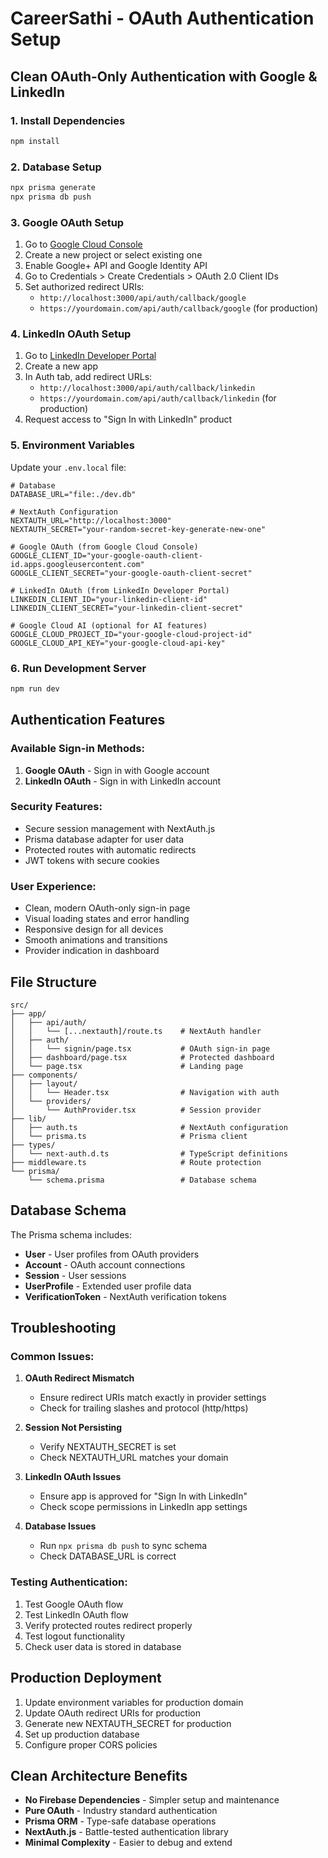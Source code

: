 # CareerSathi - OAuth Authentication Setup

## Clean OAuth-Only Authentication with Google & LinkedIn

### 1. Install Dependencies

```bash
npm install
```

### 2. Database Setup

```bash
npx prisma generate
npx prisma db push
```

### 3. Google OAuth Setup

1. Go to [Google Cloud Console](https://console.cloud.google.com/)
2. Create a new project or select existing one
3. Enable Google+ API and Google Identity API
4. Go to Credentials > Create Credentials > OAuth 2.0 Client IDs
5. Set authorized redirect URIs:
   - `http://localhost:3000/api/auth/callback/google`
   - `https://yourdomain.com/api/auth/callback/google` (for production)

### 4. LinkedIn OAuth Setup

1. Go to [LinkedIn Developer Portal](https://www.linkedin.com/developers/)
2. Create a new app
3. In Auth tab, add redirect URLs:
   - `http://localhost:3000/api/auth/callback/linkedin`
   - `https://yourdomain.com/api/auth/callback/linkedin` (for production)
4. Request access to "Sign In with LinkedIn" product

### 5. Environment Variables

Update your `.env.local` file:

```env
# Database
DATABASE_URL="file:./dev.db"

# NextAuth Configuration
NEXTAUTH_URL="http://localhost:3000"
NEXTAUTH_SECRET="your-random-secret-key-generate-new-one"

# Google OAuth (from Google Cloud Console)
GOOGLE_CLIENT_ID="your-google-oauth-client-id.apps.googleusercontent.com"
GOOGLE_CLIENT_SECRET="your-google-oauth-client-secret"

# LinkedIn OAuth (from LinkedIn Developer Portal)
LINKEDIN_CLIENT_ID="your-linkedin-client-id"
LINKEDIN_CLIENT_SECRET="your-linkedin-client-secret"

# Google Cloud AI (optional for AI features)
GOOGLE_CLOUD_PROJECT_ID="your-google-cloud-project-id"
GOOGLE_CLOUD_API_KEY="your-google-cloud-api-key"
```

### 6. Run Development Server

```bash
npm run dev
```

## Authentication Features

### Available Sign-in Methods:
1. **Google OAuth** - Sign in with Google account
2. **LinkedIn OAuth** - Sign in with LinkedIn account

### Security Features:
- Secure session management with NextAuth.js
- Prisma database adapter for user data
- Protected routes with automatic redirects
- JWT tokens with secure cookies

### User Experience:
- Clean, modern OAuth-only sign-in page
- Visual loading states and error handling
- Responsive design for all devices
- Smooth animations and transitions
- Provider indication in dashboard

## File Structure

```
src/
├── app/
│   ├── api/auth/
│   │   └── [...nextauth]/route.ts    # NextAuth handler
│   ├── auth/
│   │   └── signin/page.tsx           # OAuth sign-in page
│   ├── dashboard/page.tsx            # Protected dashboard
│   └── page.tsx                      # Landing page
├── components/
│   ├── layout/
│   │   └── Header.tsx                # Navigation with auth
│   └── providers/
│       └── AuthProvider.tsx          # Session provider
├── lib/
│   ├── auth.ts                       # NextAuth configuration
│   └── prisma.ts                     # Prisma client
├── types/
│   └── next-auth.d.ts                # TypeScript definitions
├── middleware.ts                     # Route protection
└── prisma/
    └── schema.prisma                 # Database schema
```

## Database Schema

The Prisma schema includes:
- **User** - User profiles from OAuth providers
- **Account** - OAuth account connections
- **Session** - User sessions
- **UserProfile** - Extended user profile data
- **VerificationToken** - NextAuth verification tokens

## Troubleshooting

### Common Issues:

1. **OAuth Redirect Mismatch**
   - Ensure redirect URIs match exactly in provider settings
   - Check for trailing slashes and protocol (http/https)

2. **Session Not Persisting**
   - Verify NEXTAUTH_SECRET is set
   - Check NEXTAUTH_URL matches your domain

3. **LinkedIn OAuth Issues**
   - Ensure app is approved for "Sign In with LinkedIn"
   - Check scope permissions in LinkedIn app settings

4. **Database Issues**
   - Run `npx prisma db push` to sync schema
   - Check DATABASE_URL is correct

### Testing Authentication:

1. Test Google OAuth flow
2. Test LinkedIn OAuth flow
3. Verify protected routes redirect properly
4. Test logout functionality
5. Check user data is stored in database

## Production Deployment

1. Update environment variables for production domain
2. Update OAuth redirect URIs for production
3. Generate new NEXTAUTH_SECRET for production
4. Set up production database
5. Configure proper CORS policies

## Clean Architecture Benefits

- **No Firebase Dependencies** - Simpler setup and maintenance
- **Pure OAuth** - Industry standard authentication
- **Prisma ORM** - Type-safe database operations
- **NextAuth.js** - Battle-tested authentication library
- **Minimal Complexity** - Easier to debug and extend